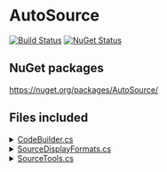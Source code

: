 # AutoSource

[![Build Status](https://img.shields.io/github/actions/workflow/status/distantcam/AutoSource/on-push-run-tests.yml?branch=main)](https://github.com/distantcam/AutoSource/actions/workflows/on-push-run-tests.yml)
[![NuGet Status](https://img.shields.io/nuget/v/AutoSource.svg)](https://www.nuget.org/packages/AutoSource/)

## NuGet packages

https://nuget.org/packages/AutoSource/


## Files included

<details>
<summary><a href="https://github.com/distantcam/AutoSource/src/AutoSource/Source/CodeBuilder.cs">CodeBuilder.cs</a></summary>

snippet: CodeBuilder.cs

</details>

<details>
<summary><a href="https://github.com/distantcam/AutoSource/src/AutoSource/Source/SourceDisplayFormats.cs">SourceDisplayFormats.cs</a></summary>

snippet: SourceDisplayFormats.cs

</details>

<details>
<summary><a href="https://github.com/distantcam/AutoSource/src/AutoSource/Source/SourceTools.cs">SourceTools.cs</a></summary>

snippet: SourceTools.cs

</details>
